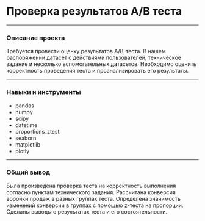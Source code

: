 # Проверка результатов А/В теста
___

### Описание проекта
Требуется провести оценку результатов A/B-теста. В нашем распоряжении датасет с действиями пользователей, техническое задание и несколько вспомогательных датасетов. Необходимо оценить корректность проведения теста и проанализировать его результаты.
___
### Навыки и инструменты
* pandas
* numpy 
* scipy 
* datetime
* proportions_ztest
* seaborn
* matplotlib
* plotly
___
### Общий вывод
Была произведена проверка теста на корректность выполнения согласно пунктам технического задания. Рассчитана конверсия воронки продаж в разных группах теста. Определена значимость изменений конверсии в группах с помощью z-теста на пропорции. Сделаны выводы о результатах теста и его состоятельности.

